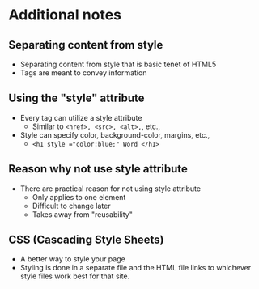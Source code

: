 # Additional notes

## Separating content from style
- Separating content from style that is basic tenet of HTML5
- Tags are meant to convey information

## Using the "style" attribute
- Every tag can utilize a style attribute
  - Similar to ```<href>, <src>, <alt>,```, etc.,
- Style can specify color, background-color, margins, etc.,
  - ```<h1 style ="color:blue;" Word </h1>```

## Reason why not use style attribute
- There are practical reason for not using style attribute
  - Only applies to one element
  - Difficult to change later
  - Takes away from "reusability"

## CSS (Cascading Style Sheets)
- A better way to style your page 
- Styling is done in a separate file and the HTML file links to whichever style files work best for that site.

